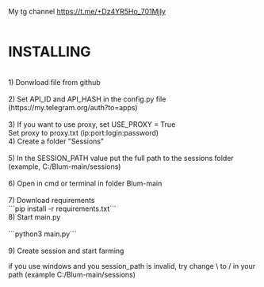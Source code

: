 My tg channel https://t.me/+Dz4YR5Ho_701MjIy<br></br>
<h1>INSTALLING</h1>
<br>1) Donwload file from github</br>
<br>2) Set API_ID and API_HASH in the config.py file (https://my.telegram.org/auth?to=apps)</br>
<br>3) If you want to use proxy, set USE_PROXY = True</br>
Set proxy to proxy.txt (ip:port:login:password)
<br>4) Create a folder "Sessions"</br>
<br>5) In the SESSION_PATH value put the full path to the sessions folder (example, C:/Blum-main/sessions)</br>
<br>6) Open in cmd or terminal in folder Blum-main</br>
<br>7) Download requirements</br>
```pip install -r requirements.txt```
<br>8) Start main.py</br>
<br>```python3 main.py```</br>
<br>9) Create session and start farming</br>

if you use windows and you session_path is invalid, try change \ to / in your path (example C:/Blum-main/sessions)
